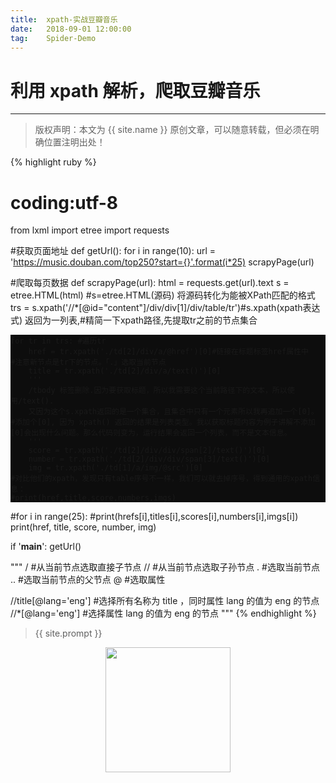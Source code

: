 ```yaml
---          
title:  xpath-实战豆瓣音乐
date:   2018-09-01 12:00:00
tag:    Spider-Demo
---
```

# 利用 xpath 解析，爬取豆瓣音乐

***
> 版权声明：本文为 {{ site.name }} 原创文章，可以随意转载，但必须在明确位置注明出处！

<head>
    <title>Rouge</title>
    <link media="all" rel="stylesheet" type="text/css" href="../assets/rouge/rouge.css" />
    <style>
        pre{
            background: rgba(0, 0, 0, 0.95);
        }
    </style>
</head>

<body>
    {% highlight ruby %}
    
# coding:utf-8
from lxml import etree
import requests

#获取页面地址
def getUrl():
    for i in range(10):
      url = 'https://music.douban.com/top250?start={}'.format(i*25)
      scrapyPage(url)

#爬取每页数据
def scrapyPage(url):
    html = requests.get(url).text
    s = etree.HTML(html)  #s=etree.HTML(源码) 将源码转化为能被XPath匹配的格式
    trs = s.xpath('//*[@id="content"]/div/div[1]/div/table/tr')#s.xpath(xpath表达式) 返回为一列表,#精简一下xpath路径,先提取tr之前的节点集合

    for tr in trs: #遍历tr
        href = tr.xpath('./td[2]/div/a/@href')[0]#链接在标题标签href属性中
    #注意新节点是tr下的节点。「.」选取当前节点
        title = tr.xpath('./td[2]/div/a/text()')[0]
        '''
        /tbody 标签删除.因为要获取标题，所以我需要这个当前路径下的文本，所以使用/text().
        又因为这个s.xpath返回的是一个集合，且集合中只有一个元素所以我再追加一个[0]。  #添加个[0], 因为 xpath() 返回的结果是列表类型。我以获取标题内容为例子讲解不添加[0]会出现什么问题。那么代码则变为，运行结果会返回一个列表，而不是文本信息。
        '''
        score = tr.xpath('./td[2]/div/div/span[2]/text()')[0]
        number = tr.xpath('./td[2]/div/div/span[3]/text()')[0]
        img = tr.xpath('./td[1]/a/img/@src')[0]
    #对比他们的xpath，发现只有table序号不一样，我们可以就去掉序号，得到通用的xpath信息：
    #print(href,title,score,numbers,imgs)
#for i in range(25):
    #print(hrefs[i],titles[i],scores[i],numbers[i],imgs[i])
        print(href, title, score, number, img)

if '__main__':
    getUrl()

"""
/    #从当前节点选取直接子节点
//  #从当前节点选取子孙节点
.  #选取当前节点
..   #选取当前节点的父节点
@  #选取属性

//title[@lang='eng']   #选择所有名称为 title ，同时属性 lang 的值为 eng 的节点
//*[@lang='eng']       #选择属性 lang 的值为 eng 的节点
"""
  {% endhighlight %}
</body>

> {{ site.prompt }}

<div  align="center">
<img src="https://rengui520.github.io/images/wechart.jpg" width = "200" height = "200"/>